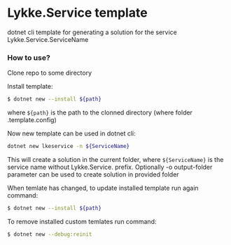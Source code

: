 # Lykke.Service template #

dotnet cli template for generating a solution for the service Lykke.Service.ServiceName

### How to use? ###

Clone repo to some directory

Install template:
```sh
$ dotnet new --install ${path}
```
where `${path}` is the path to the clonned directory (where folder .template.config)

Now new template can be used in dotnet cli:

```sh
dotnet new lkeservice -n ${ServiceName}
```
This will create a solution in the current folder, where `${ServiceName}` is the service name without Lykke.Service. prefix. 
Optionally -o output-folder parameter can be used to create solution in provided folder

When temlate has changed, to update installed template run again command:

```sh
$ dotnet new --install ${path}
```

To remove installed custom temlates run command:

```sh
$ dotnet new --debug:reinit 
```
